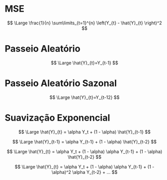 # MSE

$$
\Large \frac{1}{n} \sum\limits_{t=1}^{n} \left(Y_{t} - \hat{Y}_{t} \right)^2
$$

# Passeio Aleatório
$$
\Large \hat{Y}_{t}=Y_{t-1}
$$

# Passeio Aleatório Sazonal
$$
\Large \hat{Y}_{t}=Y_{t-12}
$$

# Suavização Exponencial

$$
\Large \hat{Y}_{t} = \alpha Y_t + (1 - \alpha) \hat{Y}_{t-1} 
$$

$$
\Large \hat{Y}_{t-1} = \alpha Y_{t-1} + (1 - \alpha) \hat{Y}_{t-2} 
$$

$$
\Large \hat{Y}_{t} = \alpha Y_t + (1 - \alpha) \alpha Y_{t-1} + (1 - \alpha) \hat{Y}_{t-2} 
$$

$$
\Large \hat{Y}_{t} = \alpha Y_t + (1 - \alpha) \alpha Y_{t-1} + (1 - \alpha)^2 \alpha Y_{t-2} + ...
$$